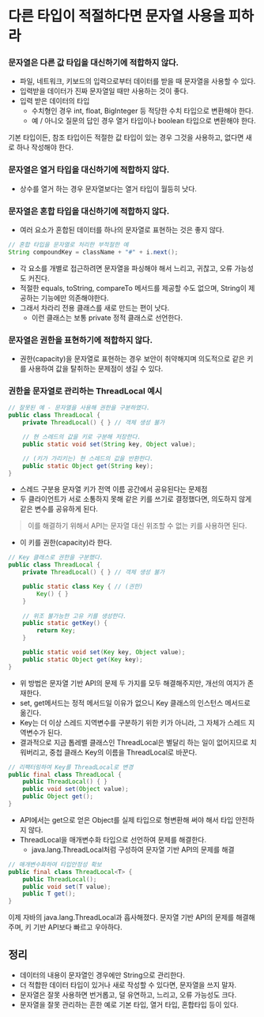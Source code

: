 # 다른 타입이 적절하다면 문자열 사용을 피하라

### 문자열은 다른 값 타입을 대신하기에 적합하지 않다.

- 파일, 네트워크, 키보드의 입력으로부터 데이터를 받을 때 문자열을 사용할 수 있다.
- 입력받을 데이터가 진짜 문자열일 때만 사용하는 것이 좋다.
- 입력 받은 데이터의 타입
    - 수치형인 경우 int, float, BigInteger 등 적당한 수치 타입으로 변환해야 한다.
    - 예 / 아니오 질문의 답인 경우 열거 타입이나 boolean 타입으로 변환해야 한다.

기본 타입이든, 참조 타입이든 적절한 값 타입이 있는 경우 그것을 사용하고, 없다면 새로 하나 작성해야 한다.

### 문자열은 열거 타입을 대신하기에 적합하지 않다.

- 상수를 열거 하는 경우 문자열보다는 열거 타입이 월등히 낫다.

### 문자열은 혼합 타입을 대신하기에 적합하지 않다.

- 여러 요소가 혼합된 데이터를 하나의 문자열로 표현하는 것은 좋지 않다.

```java
// 혼합 타입을 문자열로 처리한 부적절한 예
String compoundKey = className + "#" + i.next();
```

- 각 요소를 개별로 접근하려면 문자열을 파싱해야 해서 느리고, 귀찮고, 오류 가능성도 커진다.
- 적절한 equals, toString, compareTo 메서드를 제공할 수도 없으며, String이 제공하는 기능에만 의존해야한다.
- 그래서 차라리 전용 클래스를 새로 만드는 편이 낫다.
    - 이런 클래스는 보통 private 정적 클래스로 선언한다.

### 문자열은 권한을 표현하기에 적합하지 않다.

- 권한(capacity)을 문자열로 표현하는 경우 보안이 취약해지며 의도적으로 같은 키를 사용하여 값을 탈취하는 문제점이 생길 수 있다.

### 권한을 문자열로 관리하는 ThreadLocal 예시

```java
// 잘못된 예 - 문자열을 사용해 권한을 구분하였다.
public class ThreadLocal {
    private ThreadLocal() { } // 객체 생성 불가

	// 현 스레드의 값을 키로 구분해 저장한다.
	public static void set(String key, Object value);

    // (키가 가리키는) 현 스레드의 값을 반환한다.
    public static Object get(String key);
}
```

- 스레드 구분용 문자열 키가 전역 이름 공간에서 공유된다는 문제점
- 두 클라이언트가 서로 소통하지 못해 같은 키를 쓰기로 결정했다면, 의도하지 않게 같은 변수를 공유하게 된다.

> 이를 해결하기 위해서 API는 문자열 대신 위조할 수 없는 키를 사용하면 된다.
> 
- 이 키를 권한(capacity)라 한다.

```java
// Key 클래스로 권한을 구분했다.
public class ThreadLocal {
    private ThreadLocal() { } // 객체 생성 불가

    public static class Key { // (권한)
        Key() { }
    }
    
    // 위조 불가능한 고유 키를 생성한다.
    public static getKey() {
        return Key;
    }

    public static void set(Key key, Object value);
    public static Object get(Key key);
}
```

- 위 방법은 문자열 기반 API의 문제 두 가지를 모두 해결해주지만, 개선의 여지가 존재한다.
- set, get메서드는 정적 메서드일 이유가 없으니 Key 클래스의 인스턴스 메서드로 옮긴다.
- Key는 더 이상 스레드 지역변수를 구분하기 위한 키가 아니라, 그 자체가 스레드 지역변수가 된다.
- 결과적으로 지금 톱레벨 클래스인 ThreadLocal은 별달리 하는 일이 없어지므로 치워버리고, 중첩 클래스 Key의 이름을 ThreadLocal로 바꾼다.

```java
// 리팩터링하여 Key를 ThreadLocal로 변경
public final class ThreadLocal {
    public ThreadLocal() { }
	public void set(Object value);
    public Object get();
}
```

- API에서는 get으로 얻은 Object를 실제 타입으로 형변환해 써야 해서 타입 안전하지 않다.
- ThreadLocal을 매개변수화 타입으로 선언하여 문제를 해결한다.
    - java.lang.ThreadLocal처럼 구성하여 문자열 기반 API의 문제를 해결

```java
// 매개변수화하여 타입안정성 확보
public final class ThreadLocal<T> {
    public ThreadLocal();
    public void set(T value);
    public T get();
}
```

이제 자바의 java.lang.ThreadLocal과 흡사해졌다. 문자열 기반 API의 문제를 해결해주며, 키 기반 API보다 빠르고 우아하다.

## 정리

- 데이터의 내용이 문자열인 경우에만 String으로 관리한다.
- 더 적합한 데이터 타입이 있거나 새로 작성할 수 있다면, 문자열을 쓰지 말자.
- 문자열은 잘못 사용하면 번거롭고, 덜 유연하고, 느리고, 오류 가능성도 크다.
- 문자열을 잘못 관리하는 흔한 예로 기본 타입, 열거 타입, 혼합타입 등이 있다.
